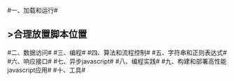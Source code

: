 #一、加载和运行#
##  >合理放置脚本位置
#二、数据访问#
#三、编程#
#四、算法和流程控制#
#五、字符串和正则表达式#
#六、响应接口#
#七、异步javascript#
#八、编程实践#
#九、构建和部署高性能javascript应用#
#十、工具#

